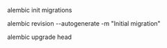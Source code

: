 
alembic init migrations

alembic revision --autogenerate -m "Initial migration"

alembic upgrade head

